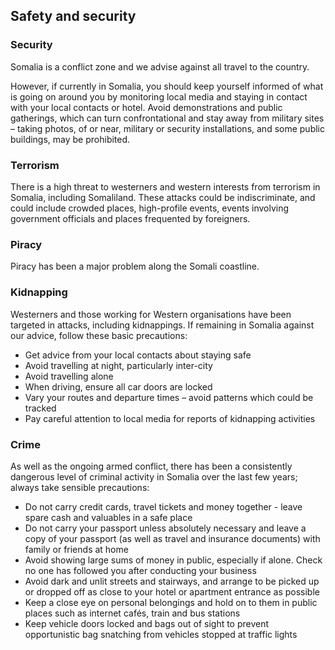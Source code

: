 ## Safety and security

### **Security**

Somalia is a conflict zone and we advise against all travel to the country.

However, if currently in Somalia, you should keep yourself informed of what is going on around you by monitoring local media and staying in contact with your local contacts or hotel. Avoid demonstrations and public gatherings, which can turn confrontational and stay away from military sites – taking photos, of or near, military or security installations, and some public buildings, may be prohibited.

### **Terrorism**

There is a high threat to westerners and western interests from terrorism in Somalia, including Somaliland. These attacks could be indiscriminate, and could include crowded places, high-profile events, events involving government officials and places frequented by foreigners.

### **Piracy**

Piracy has been a major problem along the Somali coastline.

### **Kidnapping**

Westerners and those working for Western organisations have been targeted in attacks, including kidnappings. If remaining in Somalia against our advice, follow these basic precautions:

* Get advice from your local contacts about staying safe
* Avoid travelling at night, particularly inter-city
* Avoid travelling alone
* When driving, ensure all car doors are locked
* Vary your routes and departure times – avoid patterns which could be tracked
* Pay careful attention to local media for reports of kidnapping activities

### **Crime**

As well as the ongoing armed conflict, there has been a consistently dangerous level of criminal activity in Somalia over the last few years; always take sensible precautions:

* Do not carry credit cards, travel tickets and money together - leave spare cash and valuables in a safe place
* Do not carry your passport unless absolutely necessary and leave a copy of your passport (as well as travel and insurance documents) with family or friends at home
* Avoid showing large sums of money in public, especially if alone. Check no one has followed you after conducting your business
* Avoid dark and unlit streets and stairways, and arrange to be picked up or dropped off as close to your hotel or apartment entrance as possible
* Keep a close eye on personal belongings and hold on to them in public places such as internet cafés, train and bus stations
* Keep vehicle doors locked and bags out of sight to prevent opportunistic bag snatching from vehicles stopped at traffic lights